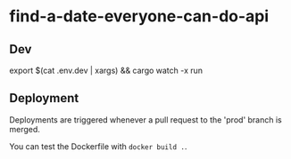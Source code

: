# find-a-date-everyone-can-do-api

## Dev

export $(cat .env.dev | xargs) && cargo watch -x run

## Deployment

Deployments are triggered whenever a pull request to the 'prod' branch is merged.

You can test the Dockerfile with `docker build .`.
